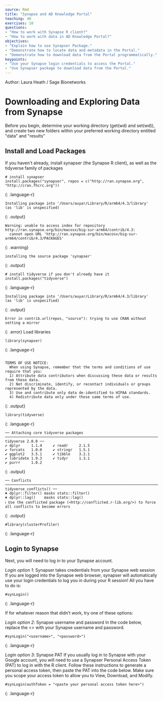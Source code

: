 ```yaml
---
source: Rmd
title: "Synapse and AD Knowledge Portal"
teaching: 40
exercises: 10
questions:
- "How to work with Synapse R client?"
- "How to work with data in AD Knowledge Portal?"
objectives:
- "Explain how to use Synapser Package."
- "Demonstrate how to locate data and metadata in the Portal."
- "Demonstrate how to download data from the Portal programmatically."
keypoints:
- "Use your Synapse login credentials to access the Portal."
- "Use Synapser package to download data from the Portal."
---
```




Author: Laura Heath / Sage Bionetworks


# Downloading and Exploring Data from Synapse

Before you begin, determine your working directory (get(wd) and set(wd)), and create two new folders within your preferred working directory entitled "data" and "results"

## Install and Load Packages

If you haven't already, install synapser (the Synapse R client), as well
as the tidyverse family of packages

~~~
# install synapser
install.packages("synapser", repos = c("http://ran.synapse.org", "http://cran.fhcrc.org"))
~~~
{: .language-r}



~~~
Installing package into '/Users/auyar/Library/R/arm64/4.3/library'
(as 'lib' is unspecified)
~~~
{: .output}



~~~
Warning: unable to access index for repository http://ran.synapse.org/bin/macosx/big-sur-arm64/contrib/4.3:
  cannot open URL 'http://ran.synapse.org/bin/macosx/big-sur-arm64/contrib/4.3/PACKAGES'
~~~
{: .warning}



~~~
installing the source package 'synapser'
~~~
{: .output}



~~~
# install tidyverse if you don't already have it
install.packages("tidyverse")
~~~
{: .language-r}



~~~
Installing package into '/Users/auyar/Library/R/arm64/4.3/library'
(as 'lib' is unspecified)
~~~
{: .output}



~~~
Error in contrib.url(repos, "source"): trying to use CRAN without setting a mirror
~~~
{: .error}
Load libraries

~~~
library(synapser)
~~~
{: .language-r}



~~~

TERMS OF USE NOTICE:
  When using Synapse, remember that the terms and conditions of use require that you:
  1) Attribute data contributors when discussing these data or results from these data.
  2) Not discriminate, identify, or recontact individuals or groups represented by the data.
  3) Use and contribute only data de-identified to HIPAA standards.
  4) Redistribute data only under these same terms of use.
~~~
{: .output}



~~~
library(tidyverse)
~~~
{: .language-r}



~~~
── Attaching core tidyverse packages ────────────────────────────────────────────────────────────────────────── tidyverse 2.0.0 ──
✔ dplyr     1.1.4     ✔ readr     2.1.5
✔ forcats   1.0.0     ✔ stringr   1.5.1
✔ ggplot2   3.5.1     ✔ tibble    3.2.1
✔ lubridate 1.9.3     ✔ tidyr     1.3.1
✔ purrr     1.0.2     
~~~
{: .output}



~~~
── Conflicts ──────────────────────────────────────────────────────────────────────────────────────────── tidyverse_conflicts() ──
✖ dplyr::filter() masks stats::filter()
✖ dplyr::lag()    masks stats::lag()
ℹ Use the conflicted package (<http://conflicted.r-lib.org/>) to force all conflicts to become errors
~~~
{: .output}



~~~
#library(clusterProfiler)
~~~
{: .language-r}
## Login to Synapse

Next, you will need to log in to your Synapse account.

*Login option 1*: Synapser takes credentials from your Synapse web session
If you are logged into the Synapse web browser, synapser will
automatically use your login credentials to log you in during your R
session! All you have to do is:


~~~
#synLogin()
~~~
{: .language-r}

If for whatever reason that didn’t work, try one of these options:

*Login option 2*: Synapse username and password In the code below, replace
the \<\> with your Synapse username and password.


~~~
#synLogin("<username>", "<password>")
~~~
{: .language-r}

*Login option 3*: Synapse PAT If you usually log in to Synapse with your
Google account, you will need to use a Synapser Personal Access Token
(PAT) to log in with the R client. Follow these instructions to generate
a personal access token, then paste the PAT into the code below. Make
sure you scope your access token to allow you to View, Download, and
Modify.


~~~
#synLogin(authToken = "<paste your personal access token here>")
~~~
{: .language-r}
























































